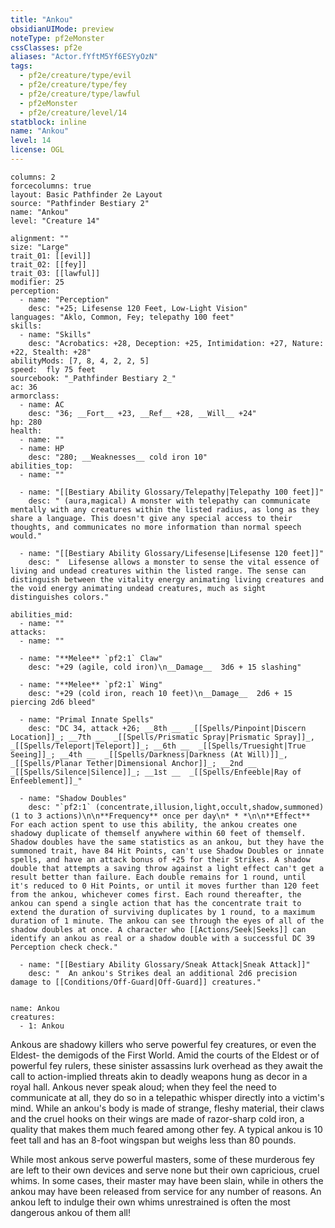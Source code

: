 ```yaml
---
title: "Ankou"
obsidianUIMode: preview
noteType: pf2eMonster
cssClasses: pf2e
aliases: "Actor.fYftM5Yf6ESYyOzN" 
tags:
  - pf2e/creature/type/evil
  - pf2e/creature/type/fey
  - pf2e/creature/type/lawful
  - pf2eMonster
  - pf2e/creature/level/14
statblock: inline
name: "Ankou"
level: 14
license: OGL
---
```


```statblock
columns: 2
forcecolumns: true
layout: Basic Pathfinder 2e Layout
source: "Pathfinder Bestiary 2"
name: "Ankou"
level: "Creature 14"

alignment: ""
size: "Large"
trait_01: [[evil]]
trait_02: [[fey]]
trait_03: [[lawful]]
modifier: 25
perception:
  - name: "Perception"
    desc: "+25; Lifesense 120 Feet, Low-Light Vision"
languages: "Aklo, Common, Fey; telepathy 100 feet"
skills:
  - name: "Skills"
    desc: "Acrobatics: +28, Deception: +25, Intimidation: +27, Nature: +22, Stealth: +28"
abilityMods: [7, 8, 4, 2, 2, 5]
speed:  fly 75 feet
sourcebook: "_Pathfinder Bestiary 2_"
ac: 36
armorclass:
  - name: AC
    desc: "36; __Fort__ +23, __Ref__ +28, __Will__ +24"
hp: 280
health:
  - name: ""
  - name: HP
    desc: "280; __Weaknesses__ cold iron 10"
abilities_top:
  - name: ""

  - name: "[[Bestiary Ability Glossary/Telepathy|Telepathy 100 feet]]"
    desc: " (aura,magical) A monster with telepathy can communicate mentally with any creatures within the listed radius, as long as they share a language. This doesn't give any special access to their thoughts, and communicates no more information than normal speech would."

  - name: "[[Bestiary Ability Glossary/Lifesense|Lifesense 120 feet]]"
    desc: "  Lifesense allows a monster to sense the vital essence of living and undead creatures within the listed range. The sense can distinguish between the vitality energy animating living creatures and the void energy animating undead creatures, much as sight distinguishes colors."

abilities_mid:
  - name: ""
attacks:
  - name: ""

  - name: "**Melee** `pf2:1` Claw"
    desc: "+29 (agile, cold iron)\n__Damage__  3d6 + 15 slashing"

  - name: "**Melee** `pf2:1` Wing"
    desc: "+29 (cold iron, reach 10 feet)\n__Damage__  2d6 + 15 piercing 2d6 bleed"

  - name: "Primal Innate Spells"
    desc: "DC 34, attack +26; __8th __  _[[Spells/Pinpoint|Discern Location]]_; __7th __  _[[Spells/Prismatic Spray|Prismatic Spray]]_, _[[Spells/Teleport|Teleport]]_; __6th __  _[[Spells/Truesight|True Seeing]]_; __4th __  _[[Spells/Darkness|Darkness (At Will)]]_, _[[Spells/Planar Tether|Dimensional Anchor]]_; __2nd __  _[[Spells/Silence|Silence]]_; __1st __  _[[Spells/Enfeeble|Ray of Enfeeblement]]_"

  - name: "Shadow Doubles"
    desc: "`pf2:1` (concentrate,illusion,light,occult,shadow,summoned) (1 to 3 actions)\n\n**Frequency** once per day\n* * *\n\n**Effect** For each action spent to use this ability, the ankou creates one shadowy duplicate of themself anywhere within 60 feet of themself. Shadow doubles have the same statistics as an ankou, but they have the summoned trait, have 84 Hit Points, can't use Shadow Doubles or innate spells, and have an attack bonus of +25 for their Strikes. A shadow double that attempts a saving throw against a light effect can't get a result better than failure. Each double remains for 1 round, until it's reduced to 0 Hit Points, or until it moves further than 120 feet from the ankou, whichever comes first. Each round thereafter, the ankou can spend a single action that has the concentrate trait to extend the duration of surviving duplicates by 1 round, to a maximum duration of 1 minute. The ankou can see through the eyes of all of the shadow doubles at once. A character who [[Actions/Seek|Seeks]] can identify an ankou as real or a shadow double with a successful DC 39 Perception check check."

  - name: "[[Bestiary Ability Glossary/Sneak Attack|Sneak Attack]]"
    desc: "  An ankou's Strikes deal an additional 2d6 precision damage to [[Conditions/Off-Guard|Off-Guard]] creatures."
 
```

```encounter-table
name: Ankou
creatures:
  - 1: Ankou
```



Ankous are shadowy killers who serve powerful fey creatures, or even the Eldest- the demigods of the First World. Amid the courts of the Eldest or of powerful fey rulers, these sinister assassins lurk overhead as they await the call to action-implied threats akin to deadly weapons hung as decor in a royal hall. Ankous never speak aloud; when they feel the need to communicate at all, they do so in a telepathic whisper directly into a victim's mind. While an ankou's body is made of strange, fleshy material, their claws and the cruel hooks on their wings are made of razor-sharp cold iron, a quality that makes them much feared among other fey. A typical ankou is 10 feet tall and has an 8-foot wingspan but weighs less than 80 pounds.

While most ankous serve powerful masters, some of these murderous fey are left to their own devices and serve none but their own capricious, cruel whims. In some cases, their master may have been slain, while in others the ankou may have been released from service for any number of reasons. An ankou left to indulge their own whims unrestrained is often the most dangerous ankou of them all!

